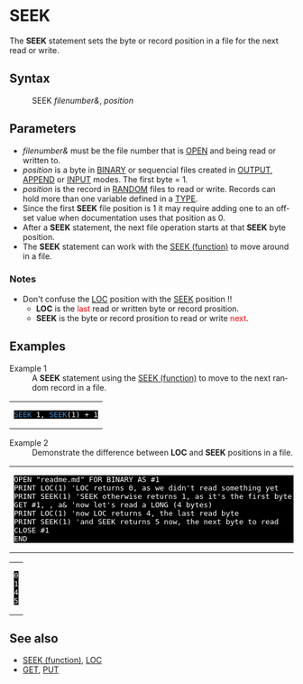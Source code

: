 <style>pre.codeide, pre.outputfixed, .outputcrt0 { background-color: #000 !important; color: #FFF !important; }</style><!DOCTYPE html>
<html class="client-nojs" dir="ltr" lang="en">
<head>
<title>SEEK - QB64 Phoenix Edition Wiki</title>
</head>
<body class="mediawiki ltr sitedir-ltr mw-hide-empty-elt ns-0 ns-subject page-SEEK rootpage-SEEK skin-vector action-view skin-vector-legacy vector-feature-language-in-header-enabled vector-feature-language-in-main-page-header-disabled vector-feature-language-alert-in-sidebar-disabled vector-feature-sticky-header-disabled vector-feature-sticky-header-edit-disabled vector-feature-table-of-contents-disabled vector-feature-visual-enhancement-next-disabled">
<div class="mw-body" id="content" role="main">
<a id="top"></a>
<h1 class="firstHeading mw-first-heading" id="firstHeading"><span class="mw-page-title-main">SEEK</span></h1>
<div class="vector-body" id="bodyContent">
<div class="mw-body-content mw-content-ltr" dir="ltr" id="mw-content-text" lang="en"><div class="mw-parser-output"><p>The <b>SEEK</b> statement sets the byte or record position in a file for the next read or write.
</p>
<h2><span class="mw-headline" id="Syntax">Syntax</span></h2>
<dl><dd><a class="mw-selflink selflink">SEEK</a> <i>filenumber&amp;</i>, <i>position</i></dd></dl>
<p>
</p>
<h2><span class="mw-headline" id="Parameters">Parameters</span></h2>
<ul><li><i>filenumber&amp;</i> must be the file number that is <a href="OPEN" title="OPEN">OPEN</a> and being read or written to.</li>
<li><i>position</i> is a byte in <a class="mw-redirect" href="BINARY" title="BINARY">BINARY</a> or sequencial files created in <a class="mw-redirect" href="OUTPUT" title="OUTPUT">OUTPUT</a>, <a class="mw-redirect" href="APPEND" title="APPEND">APPEND</a> or <a class="mw-redirect" href="INPUT_(file_mode)" title="INPUT (file mode)">INPUT</a> modes. The first byte = 1.</li>
<li><i>position</i> is the record in <a href="RANDOM" title="RANDOM">RANDOM</a> files to read or write. Records can hold more than one variable defined in a <a href="TYPE" title="TYPE">TYPE</a>.</li>
<li>Since the first <b>SEEK</b> file position is 1 it may require adding one to an offset value when documentation uses that position as 0.</li>
<li>After a <b>SEEK</b> statement, the next file operation starts at that <b>SEEK</b> byte position.</li>
<li>The <b>SEEK</b> statement can work with the <a href="SEEK_(function)" title="SEEK (function)">SEEK (function)</a> to move around in a file.</li></ul>
<h3><span class="mw-headline" id="Notes">Notes</span></h3>
<ul><li>Don't confuse the <a href="LOC" title="LOC">LOC</a> position with the <a href="SEEK_(function)" title="SEEK (function)">SEEK</a> position !!
<ul><li><b>LOC</b> is the <span style="color:red;">last</span> read or written byte or record prosition.</li>
<li><b>SEEK</b> is the byte or record prosition to read or write <span style="color:red;">next</span>.</li></ul></li></ul>
<p>
</p>
<h2><span class="mw-headline" id="Examples">Examples</span></h2>
<dl><dt>Example 1</dt>
<dd>A <b>SEEK</b> statement using the <a href="SEEK_(function)" title="SEEK (function)">SEEK (function)</a> to move to the next random record in a file.</dd></dl>
<table cellpadding="15px" width="100%">
<tbody><tr>
<td><pre class="codeide"><a class="mw-selflink selflink"><span style="color:#4593D8;">SEEK</span></a> 1, <a href="SEEK_(function)" title="SEEK (function)"><span style="color:#4593D8;">SEEK</span></a>(1) + 1
</pre>
</td></tr></tbody></table>
<dl><dt>Example 2</dt>
<dd>Demonstrate the difference between <b>LOC</b> and <b>SEEK</b> positions in a file.</dd></dl>
<table cellpadding="15px" width="100%">
<tbody><tr>
<td><pre class="codeide">OPEN "readme.md" FOR BINARY AS #1
PRINT LOC(1) 'LOC returns 0, as we didn't read something yet
PRINT SEEK(1) 'SEEK otherwise returns 1, as it's the first byte to read
GET #1, , a&amp; 'now let's read a LONG (4 bytes)
PRINT LOC(1) 'now LOC returns 4, the last read byte
PRINT SEEK(1) 'and SEEK returns 5 now, the next byte to read
CLOSE #1
END
</pre>
</td></tr></tbody></table>
<table cellpadding="15px" width="100%">
<tbody><tr>
<td><pre class="outputcrt0">0
1
4
5
</pre>
</td></tr></tbody></table>
<p>
</p>
<h2><span class="mw-headline" id="See_also">See also</span></h2>
<ul><li><a href="SEEK_(function)" title="SEEK (function)">SEEK (function)</a>, <a href="LOC" title="LOC">LOC</a></li>
<li><a href="GET" title="GET">GET</a>, <a href="PUT" title="PUT">PUT</a></li></ul>
<p>
</p>
<!-- 
NewPP limit report
Cached time: 20240715061414
Cache expiry: 86400
Reduced expiry: false
Complications: [show‐toc]
CPU time usage: 0.031 seconds
Real time usage: 0.042 seconds
Preprocessor visited node count: 101/1000000
Post‐expand include size: 1035/2097152 bytes
Template argument size: 87/2097152 bytes
Highest expansion depth: 3/100
Expensive parser function count: 0/100
Unstrip recursion depth: 0/20
Unstrip post‐expand size: 0/5000000 bytes
-->
<!--
Transclusion expansion time report (%,ms,calls,template)
100.00%   29.946      1 -total
  9.81%    2.939      2 Template:Text
  9.38%    2.808      1 Template:PageSyntax
  9.03%    2.704      5 Template:Parameter
  8.13%    2.434      2 Template:Cl
  7.79%    2.332      2 Template:CodeStart
  7.69%    2.302      1 Template:PageExamples
  7.33%    2.196      1 Template:PageParameters
  6.87%    2.058      1 Template:OutputEnd
  6.83%    2.045      1 Template:OutputStart
-->
<!-- Saved in parser cache with key qb64pnix_mw19894-mwmb_:pcache:idhash:282-0!canonical and timestamp 20240715061414 and revision id 8105.
 -->
</div>
</div>
</div>
</div>
</body>
</html>